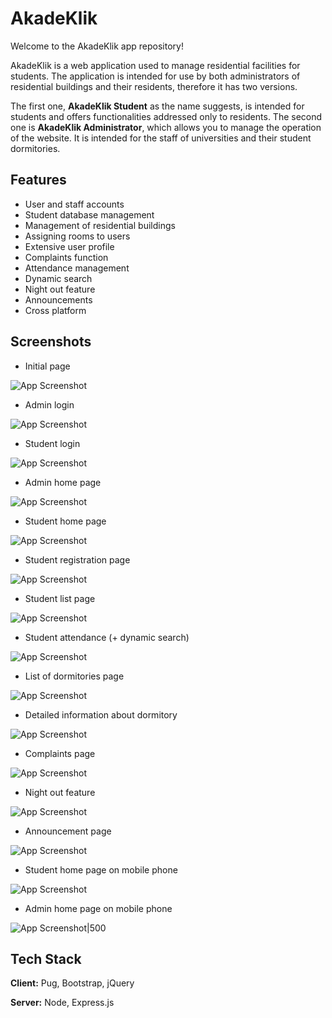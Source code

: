 # AkadeKlik

Welcome to the AkadeKlik app repository!

AkadeKlik is a web application used to manage residential facilities for students. The application is intended for use by both administrators of residential buildings and their residents, therefore it has two versions.

The first one, **AkadeKlik Student** as the name suggests, is intended for students and offers functionalities addressed only to residents. The second one is **AkadeKlik Administrator**, which allows you to manage the operation of the website. It is intended for the staff of universities and their student dormitories.

## Features

- User and staff accounts
- Student database management
- Management of residential buildings
- Assigning rooms to users
- Extensive user profile
- Complaints function
- Attendance management
- Dynamic search
- Night out feature
- Announcements
- Cross platform

## Screenshots

- Initial page

![App Screenshot](https://i.imgur.com/yEVNL3I.png)

- Admin login

![App Screenshot](https://i.imgur.com/S1iPOGt.png)

- Student login

![App Screenshot](https://i.imgur.com/ycTlz14.png)

- Admin home page

![App Screenshot](https://i.imgur.com/0RYHCAy.png)

- Student home page

![App Screenshot](https://i.imgur.com/7m0SVQN.png)

- Student registration page

![App Screenshot](https://i.imgur.com/8O2r9qo.png)

- Student list page

![App Screenshot](https://i.imgur.com/St8DBkq.png)

- Student attendance (+ dynamic search)

![App Screenshot](https://i.imgur.com/zYhGC92.png)

- List of dormitories page

![App Screenshot](https://i.imgur.com/FSZ721Q.png)

- Detailed information about dormitory

![App Screenshot](https://i.imgur.com/QELwZ5w.png)

- Complaints page

![App Screenshot](https://i.imgur.com/VZTE0WQ.png)

- Night out feature

![App Screenshot](https://i.imgur.com/F8CahUt.png)

- Announcement page

![App Screenshot](https://i.imgur.com/1gcZtsk.png)

- Student home page on mobile phone

![App Screenshot](https://i.imgur.com/qYI83NL.jpg)

- Admin home page on mobile phone

![App Screenshot|500](https://i.imgur.com/bLAN2IK.jpg)

## Tech Stack

**Client:** Pug, Bootstrap, jQuery

**Server:** Node, Express.js
